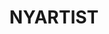 ---
ee_id: '4496'
site: '1'
type: '2'
long_id: 2020-035 NYARTIST
url: 2020-035-nyartist
title: NYARTIST
year: '2020'
medium: Cassette tape.
commission:
dims:
pitch: Benefit limited edition cassette tape done for Issue Project Room.
ps: NYARTIST is documentation of a project by Cory Arcangel which was exhibited and
  commissioned by Sharjah Art Foundation, for the Sharjah Biennial 14, 2019 curated
  by Omar Kholeif. For the project Arcangel composed an algorithmic score for pipe
  organ - located at nyartist.coryarcangel.com - and an iteration of this score was
  recorded by organist Hampus Lindwall. This resulting track was then dropped into
  the mix at the Radisson Blu Resort Sharjah gym for the duration of the Sharjah Biennial
  14.
live_url:
related: "[4476] [2018-134] 2018-134 NYARTIST"
youtube:
imgs: nyartist-2020-035-db-ih--UHyo.jpg
subheading:
display_year: '2020'
download:
add_credit:
add_credits:
related_code:
layout: things-i-made
---